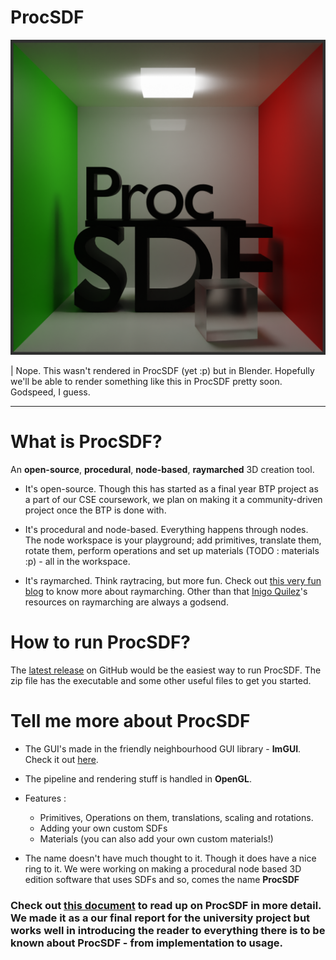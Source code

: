 # ProcSDF

![Logo](Assets/logo.png)

| Nope. This wasn't rendered in ProcSDF (yet :p) but in Blender. Hopefully we'll be able to render something like this in ProcSDF pretty soon. Godspeed, I guess.

---

# What is ProcSDF?

An **open-source**, **procedural**, **node-based**, **raymarched** 3D creation tool.

- It's open-source. Though this has started as a final year BTP project as a part of our CSE coursework, we plan on making it a community-driven project once the BTP is done with.

- It's procedural and node-based. Everything happens through nodes. The node workspace is your playground; add primitives, translate them, rotate them, perform operations and set up materials (TODO : materials :p) - all in the workspace.

- It's raymarched. Think raytracing, but more fun. Check out [this very fun blog](https://michaelwalczyk.com/blog-ray-marching.html) to know more about raymarching. Other than that [Inigo Quilez](https://iquilezles.org/)'s resources on raymarching are always a godsend. 

# How to run ProcSDF?

The [latest release](https://github.com/angad-k/ProcSDF/releases/latest) on GitHub would be the easiest way to run ProcSDF. The zip file has the executable and some other useful files to get you started.

# Tell me more about ProcSDF

- The GUI's made in the friendly neighbourhood GUI library - **ImGUI**. Check it out [here](https://github.com/ocornut/imgui).

- The pipeline and rendering stuff is handled in **OpenGL**.

- Features :
    - Primitives, Operations on them, translations, scaling and rotations.
    - Adding your own custom SDFs
    - Materials (you can also add your own custom materials!)

- The name doesn't have much thought to it. Though it does have a nice ring to it. We were working on making a procedural node based 3D edition software that uses SDFs and so, comes the name **ProcSDF**

### Check out [this document](https://github.com/user-attachments/files/16238330/ProcSDF.pdf) to read up on ProcSDF in more detail. We made it as a our final report for the university project but works well in introducing the reader to everything there is to be known about ProcSDF - from implementation to usage.
